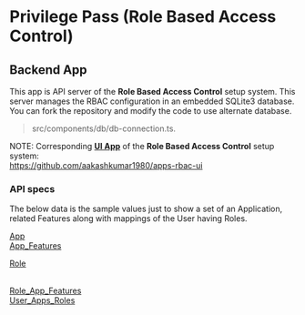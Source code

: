 # Privilege Pass (Role Based Access Control)
## Backend App
This app is API server of the <b>Role Based Access Control</b> setup system. This server manages the RBAC configuration in an embedded SQLite3 database. You can fork the repository and modify the code to use alternate database. 
> src/components/db/db-connection.ts.

NOTE: Corresponding <b><u>UI App</u></b> of the <b>Role Based Access Control</b> setup system:  
https://github.com/aakashkumar1980/apps-rbac-ui


### API specs
The below data is the sample values just to show a set of an Application, related Features along with mappings of the User having Roles.

[App](./README-App.md)
<br/>
[App_Features](./README-App_Features.md)

[Role](./README-Role.md)
<br/>
<br/>

[Role_App_Features](./README-Role_App_Features.md)
<br/>
[User_Apps_Roles](./README-User_Apps_Roles.md)